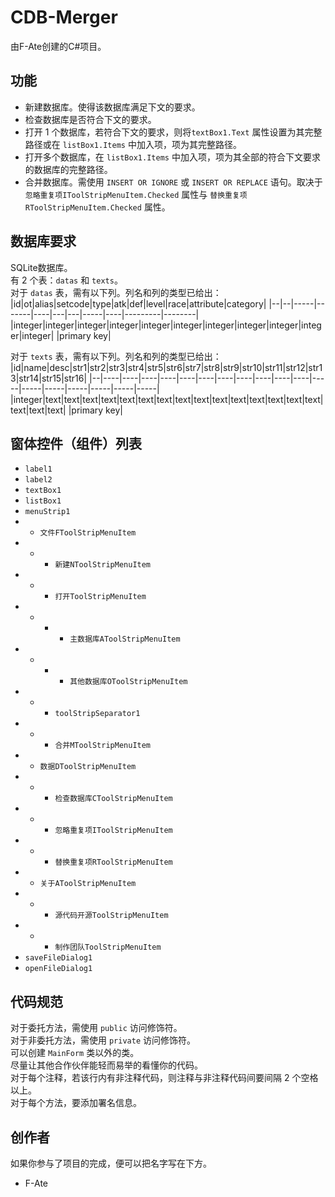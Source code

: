# CDB-Merger
由F-Ate创建的C#项目。
## 功能
+ 新建数据库。使得该数据库满足下文的要求。
+ 检查数据库是否符合下文的要求。
+ 打开 $1$ 个数据库，若符合下文的要求，则将`textBox1.Text` 属性设置为其完整路径或在 `listBox1.Items` 中加入项，项为其完整路径。
+ 打开多个数据库，在 `listBox1.Items` 中加入项，项为其全部的符合下文要求的数据库的完整路径。
+ 合并数据库。需使用 `INSERT OR IGNORE` 或 `INSERT OR REPLACE` 语句。取决于 `忽略重复项IToolStripMenuItem.Checked` 属性与 `替换重复项RToolStripMenuItem.Checked` 属性。
## 数据库要求
SQLite数据库。  
有 $2$ 个表：`datas` 和 `texts`。  
对于 `datas` 表，需有以下列。列名和列的类型已给出：
|id|ot|alias|setcode|type|atk|def|level|race|attribute|category|
|--|--|-----|-------|----|---|---|-----|----|---------|--------|
|integer|integer|integer|integer|integer|integer|integer|integer|integer|integer|integer|
|primary key|  

对于 `texts` 表，需有以下列。列名和列的类型已给出：
|id|name|desc|str1|str2|str3|str4|str5|str6|str7|str8|str9|str10|str11|str12|str13|str14|str15|str16|
|--|----|----|----|----|----|----|----|----|----|----|----|-----|-----|-----|-----|-----|-----|-----|
|integer|text|text|text|text|text|text|text|text|text|text|text|text|text|text|text|text|text|text|
|primary key|
## 窗体控件（组件）列表
+ `label1`  
+ `label2`  
+ `textBox1`  
+ `listBox1`  
+ `menuStrip1`  
+ + `文件FToolStripMenuItem`  
+ + + `新建NToolStripMenuItem`  
+ + + `打开ToolStripMenuItem`  
+ + + + `主数据库AToolStripMenuItem`  
+ + + + `其他数据库OToolStripMenuItem`  
+ + + `toolStripSeparator1`  
+ + + `合并MToolStripMenuItem`  
+ + `数据DToolStripMenuItem`  
+ + + `检查数据库CToolStripMenuItem`  
+ + + `忽略重复项IToolStripMenuItem`  
+ + + `替换重复项RToolStripMenuItem`  
+ + `关于AToolStripMenuItem`  
+ + + `源代码开源ToolStripMenuItem`  
+ + + `制作团队ToolStripMenuItem`  
+ `saveFileDialog1`  
+ `openFileDialog1`  
## 代码规范
对于委托方法，需使用 `public` 访问修饰符。  
对于非委托方法，需使用 `private` 访问修饰符。  
可以创建 `MainForm` 类以外的类。  
尽量让其他合作伙伴能轻而易举的看懂你的代码。  
对于每个注释，若该行内有非注释代码，则注释与非注释代码间要间隔 $2$ 个空格以上。  
对于每个方法，要添加署名信息。  
## 创作者
如果你参与了项目的完成，便可以把名字写在下方。  
+ F-Ate
